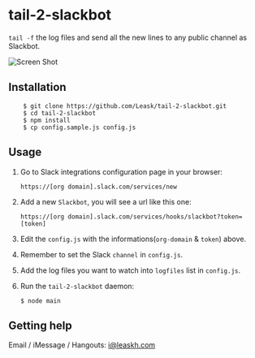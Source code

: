 # tail-2-slackbot

`tail -f` the log files and send all the new lines to any public channel as Slackbot.

![Screen Shot](https://raw.githubusercontent.com/Leask/tail-2-slackbot/master/images/demo.png)

## Installation

	    $ git clone https://github.com/Leask/tail-2-slackbot.git
	    $ cd tail-2-slackbot
	    $ npm install
	    $ cp config.sample.js config.js

## Usage

1. Go to Slack integrations configuration page in your browser:

	`https://[org domain].slack.com/services/new`

1. Add a new `Slackbot`, you will see a url like this one:

    `https://[org domain].slack.com/services/hooks/slackbot?token=[token]`

1. Edit the `config.js` with the informations(`org-domain` & `token`) above.
1. Remember to set the Slack `channel` in `config.js`.
1. Add the log files you want to watch into `logfiles` list in `config.js`.
1. Run the `tail-2-slackbot` daemon:

	`$ node main`
	
## Getting help

Email / iMessage / Hangouts: i@leaskh.com
